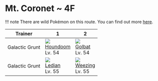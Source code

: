 # Mt. Coronet ~ 4F

!!! note
    There are wild Pokémon on this route. You can find out more [here](/wild_pokemon/mt_coronet__4f/).


Trainer        | 1                                  | 2                                  
---            | ---                                | ---                                
Galactic Grunt | ![][229]<br> [Houndoom]<br> Lv. 54 | ![][042]<br> [Golbat]<br> Lv. 54   | ![][015]<br> [Beedrill]<br> Lv. 54 
Galactic Grunt | ![][166]<br> [Ledian]<br> Lv. 55   | ![][110]<br> [Weezing]<br> Lv. 55  


[Beedrill]: /pokemon_changes/015/
[Golbat]: /pokemon_changes/042/
[Weezing]: /pokemon_changes/110/
[Ledian]: /pokemon_changes/166/
[Houndoom]: /pokemon_changes/229/
[015]: /img/pokemon/015.png
[042]: /img/pokemon/042.png
[110]: /img/pokemon/110.png
[166]: /img/pokemon/166.png
[229]: /img/pokemon/229.png
